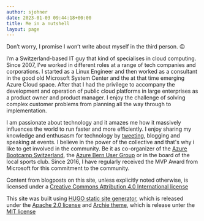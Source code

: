 ```yaml
---
author: sjohner
date: 2023-01-03 09:44:18+00:00
title: Me in a nutshell
layout: page
---
```


Don’t worry, I promise I won’t write about myself in the third person. 😉

I’m a Switzerland-based IT guy that kind of specialises in cloud computing. Since 2007, I’ve worked in different roles at a range of tech companies and corporations. I started as a Linux Engineer and then worked as a consultant in the good old Microsoft System Center and the at that time emerging  Azure Cloud space. After that I had the privilege to accompany the development and operation of public cloud platforms in large enterprises as a product owner and product manager. I enjoy the challenge of solving complex customer problems from planning all the way through to implementation.

I am passionate about technology and it amazes me how it massively influences the world to run faster and more efficiently. I enjoy sharing my knowledge and enthusasm for technology by [tweeting](https://bsky.app/profile/jhnr.ch), blogging and speaking at events. I believe in the power of the collective and that's why i like to get involved in the community. Be it as co-organizer of the [Azure Bootcamp Switzerland](https://azurebootcamp.ch), the [Azure Bern User Group](https://www.meetup.com/de-DE/azure-cloud-bern-user-group/) or in the board of the local sports club. Since 2016, I have regularly received the MVP Award from Microsoft for this commitment to the community.

Content from blogposts on this site, unless explicitly noted otherwise, is licensed under a [Creative Commons Attribution 4.0 International license](https://creativecommons.org/licenses/by/4.0/)

This site was built using [HUGO static site generator](https://gohugo.io/), which is released under the [Apache 2.0 license](https://gohugo.io/about/license/) and [Archie theme](https://github.com/athul/archie), which is release unter the [MIT license](https://github.com/athul/archie/blob/master/LICENSE)
